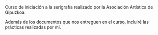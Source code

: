 Curso de iniciación a la serigrafía realizado por la Asociación Artística de Gipuzkoa.

Además de los documentos que nos entreguen en el curso, incluiré las prácticas realizadas por mi.
